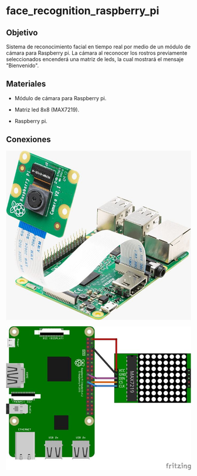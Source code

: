 # face_recognition_raspberry_pi

## Objetivo

Sistema de reconocimiento facial en tiempo real por medio de un módulo de cámara para Raspberry pi. La cámara al reconocer los rostros previamente seleccionados encenderá una matriz de leds, la cual mostrará el mensaje "Bienvenido".

## Materiales

- Módulo de cámara para Raspberry pi.

- Matriz led 8x8 (MAX7219).

- Raspberry pi.

## Conexiones 


![alt text](https://github.com/dianabasilio/markdown/blob/main/images/rasp1.1.png?raw=true)


![alt text](https://github.com/dianabasilio/markdown/blob/main/images/rasp2.png?raw=true)
